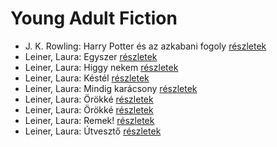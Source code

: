 # Young Adult Fiction

- J. K. Rowling: Harry Potter és az azkabani fogoly [részletek](../_details/J.%20K.%20Rowling.md#id_20)
- Leiner, Laura: Egyszer [részletek](../_details/Leiner%2C%20Laura.md#id_1480)
- Leiner, Laura: Higgy nekem [részletek](../_details/Leiner%2C%20Laura.md#id_1479)
- Leiner, Laura: Késtél [részletek](../_details/Leiner%2C%20Laura.md#id_1474)
- Leiner, Laura: Mindig karácsony [részletek](../_details/Leiner%2C%20Laura.md#id_1494)
- Leiner, Laura: Örökké [részletek](../_details/Leiner%2C%20Laura.md#id_1499)
- Leiner, Laura: Örökké [részletek](../_details/Leiner%2C%20Laura.md#id_1500)
- Leiner, Laura: Remek! [részletek](../_details/Leiner%2C%20Laura.md#id_1502)
- Leiner, Laura: Útvesztő [részletek](../_details/Leiner%2C%20Laura.md#id_1482)